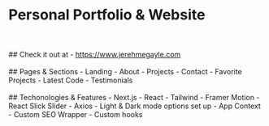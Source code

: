 # Personal Portfolio & Website 
<br/>
<br/>
## Check it out at 
- <a href='https://www.jerehmegayle.com' target='_blank'>https://www.jerehmegayle.com</a>
<br/>
<br/>
## Pages & Sections
- Landing
- About
- Projects
- Contact
- Favorite Projects
- Latest Code
- Testimonials
<br/>
<br/>
## Techonologies & Features
- Next.js
- React
- Tailwind
- Framer Motion
- React Slick Slider
- Axios
- Light & Dark mode options set up
- App Context
- Custom SEO Wrapper
- Custom hooks

